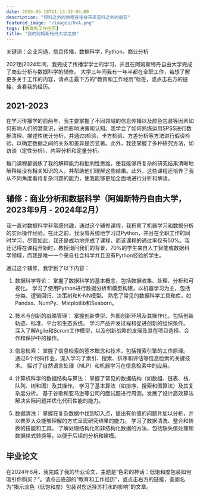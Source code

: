 ```yaml
---
date: 2024-06-18T11:13:32-04:00
description: "预料之外的旅程往往会带来意料之外的收获"
featured_image: "/images/UvA.png"
tags: [教育和工作经历]
title: "我的阿姆斯特丹大学之旅"
---
```

关键词：企业沟通，信息传播，数据科学，Python，商业分析

2021到2024年间，我完成了传播学学士的学习，并且在阿姆斯特丹自由大学完成了商业分析与数据科学的辅修。<!--more--> 大学三年间我有一年半都在全职工作，若想了解更多关于工作的内容，请点击最下方的“教育和工作经历”标签，或点击右方的链接，查看我的经历。

## 2021-2023
在学习传播学的前两年，我主要掌握了不同领域的信息传播以及颜色包装等因素如何影响人们的潜意识，进而影响决策和认知。我学会了如何熟练运用SPSS进行数据清理、描述性统计分析，并通过t检验、卡方检验、方差分析等方法进行假设检验，以确定数据之间的关系和差异是否显著。此外，我还掌握了多种研究方法，如访谈（定性分析）、内容分析和定量分析。

每门课程都锻炼了我的解释能力和批判性思维，使我能够将复杂的研究结果清晰地解释给没有相关知识的人，并帮助他们理解这些结果。此外，这些课程还培养了我从不同角度看待复杂问题的能力，使我能够更加全面地进行分析和解读。

## 辅修：商业分析和数据科学（阿姆斯特丹自由大学，2023年9月 - 2024年2月）
我一直对数据科学非常感兴趣，通过这个辅修课程，我积累了机器学习和数据分析的实际操作经验。在此之前，我没有系统地学习过Python，并且在全职工作的同时学习，尽管如此，我还是成功地完成了课程，而该课程的通过率仅有50%。我还记得在课程开始时，教授询问我们的背景，70%的学生来自人工智能或数据科学领域，而我是唯一一个来自社会科学并且没有Python经验的学生。

通过这个辅修，我学到了以下内容：

1. 数据科学导论：
掌握了数据科学的基本概念，包括数据收集、处理、分析和可视化。
学习了使用Python进行数据分析和模型构建，以机器学习为主，包括分类、逻辑回归、决策树和K-NN模型。
熟悉了常见的数据科学工具和库，如Pandas、NumPy、Matplotlib和Seaborn。

3. 技术与创新的战略管理：
掌握创新类型、外部创新环境及其操作化，包括创新轨迹、标准、平台和生态系统。
学习产品开发过程和促进创新的组织条件。
深入了解Agile和Scrum工作模型，以及创新战略的发展及其在项目选择、合作和保护中的操作。

5. 信息检索：
掌握了信息检索的基本概念和技术，包括搜索引擎的工作原理。
通过6个代码作业，深入学习了索引、搜索、排序和评估等信息检索的关键技术。
探讨了自然语言处理（NLP）和机器学习在信息检索中的应用。

6. 计算机科学的数据结构与算法：
掌握了常见的数据结构（如数组、链表、栈、队列、树和图）及其操作。
学习了基本算法（如排序、搜索和图算法）及其复杂度分析。
基于谷歌和亚马逊等公司的面试题进行周测，发展了设计高效算法解决实际问题并优化代码性能的能力。

8. 数据清洗：
掌握在复杂数据中找到切入点，提出有价值的问题并加以分析，并以普罗大众能够理解的方式呈现研究结果的能力。
学习了数据清洗、整合和转换的技能和工具。
了解处理结构化和非结构化数据的方法，包括缺失值处理和数据格式转换等，以便于后续的分析和建模。

## 毕业论文
在2024年6月，我完成了我的毕业论文，主题是“色彩的神话：低饱和度包装如何吸引你购买？”。请点击底部的“教育和工作经历”，或点击右方的链接，查阅名为“揭示淡色（低饱和度）包装对您选择苏打水的影响”的文章。






